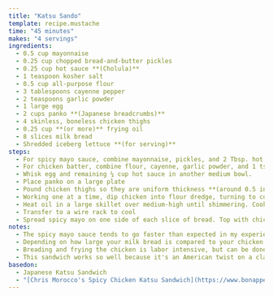 ```yaml
---
title: "Katsu Sando"
template: recipe.mustache
time: "45 minutes"
makes: "4 servings"
ingredients:
  - 0.5 cup mayonnaise
  - 0.25 cup chopped bread-and-butter pickles
  - 0.25 cup hot sauce **(Cholula)**
  - 1 teaspoon kosher salt
  - 0.5 cup all-purpose flour
  - 3 tablespoons cayenne pepper
  - 2 teaspoons garlic powder
  - 1 large egg
  - 2 cups panko **(Japanese breadcrumbs)**
  - 4 skinless, boneless chicken thighs
  - 0.25 cup **(or more)** frying oil
  - 8 slices milk bread
  - Shredded iceberg lettuce **(for serving)**
steps:
  - For spicy mayo sauce, combine mayonnaise, pickles, and 2 Tbsp. hot sauce in a small bowl. Season with salt
  - For chicken batter, combine flour, cayenne, garlic powder, and 1 tsp. salt in a medium bowl
  - Whisk egg and remaining ¼ cup hot sauce in another medium bowl.
  - Place panko on a large plate
  - Pound chicken thighs so they are uniform thickness **(around 0.5 inch thick)**
  - Working one at a time, dip chicken into flour dredge, turning to coat. Shake off any excess. Dip into egg mixture until coated, shaking off excess. Dredge in panko, turning to coat. Transfer to a large plate or a small rimmed baking sheet
  - Heat oil in a large skillet over medium-high until shimmering. Cook chicken **(modulating heat as necessary to avoid burning the crust)** until golden and very crisp on both sides. **(about 3 minutes per side)**
  - Transfer to a wire rack to cool
  - Spread spicy mayo on one side of each slice of bread. Top with chicken and shredded lettuce, then close up sandwiches, cut lengthwise, and serve.
notes:
  - The spicy mayo sauce tends to go faster than expected in my experience, so its good to make extra. It also goes well on burgers and other types of sandwiches, so it unlikely to go to waste.
  - Depending on how large your milk bread is compared to your chicken thighs, I've found that using 1.5 fried thighs per sandwich is a better ratio
  - Breading and frying the chicken is labor intensive, but can be done in large volume, and frozen. The chicken reheats quite well either via refrying, or baking.
  - This sandwich works so well because it's an American twist on a classic Japanese style sandwich. The "big mac"-esque sauce and Nashville hot style chicken pair perfectly with the sweet and soft milk bread **(we get ours from [Tous les Jours](https://www.tljus.com/))**, and crisp lettuce. The combination of flavors is an improvement over more traditional katsu sandwiches in my opinion.
basedon:
  - Japanese Katsu Sandwich
  - "[Chris Morocco's Spicy Chicken Katsu Sandwich](https://www.bonappetit.com/recipe/spicy-chicken-katsu-sandwiches?verso=true)"
---
```

